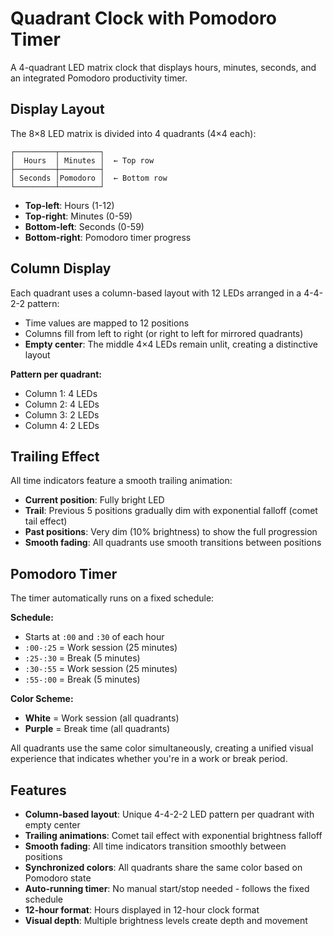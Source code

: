 # Quadrant Clock with Pomodoro Timer

A 4-quadrant LED matrix clock that displays hours, minutes, seconds, and an integrated Pomodoro productivity timer.

## Display Layout

The 8×8 LED matrix is divided into 4 quadrants (4×4 each):

```
┌─────────┬─────────┐
│  Hours  │ Minutes │  ← Top row
├─────────┼─────────┤
│ Seconds │Pomodoro │  ← Bottom row
└─────────┴─────────┘
```

- **Top-left**: Hours (1-12)
- **Top-right**: Minutes (0-59)
- **Bottom-left**: Seconds (0-59)
- **Bottom-right**: Pomodoro timer progress

## Column Display

Each quadrant uses a column-based layout with 12 LEDs arranged in a 4-4-2-2 pattern:
- Time values are mapped to 12 positions
- Columns fill from left to right (or right to left for mirrored quadrants)
- **Empty center**: The middle 4×4 LEDs remain unlit, creating a distinctive layout

**Pattern per quadrant:**
- Column 1: 4 LEDs
- Column 2: 4 LEDs
- Column 3: 2 LEDs
- Column 4: 2 LEDs

## Trailing Effect

All time indicators feature a smooth trailing animation:
- **Current position**: Fully bright LED
- **Trail**: Previous 5 positions gradually dim with exponential falloff (comet tail effect)
- **Past positions**: Very dim (10% brightness) to show the full progression
- **Smooth fading**: All quadrants use smooth transitions between positions

## Pomodoro Timer

The timer automatically runs on a fixed schedule:

**Schedule:**
- Starts at `:00` and `:30` of each hour
- `:00-:25` = Work session (25 minutes)
- `:25-:30` = Break (5 minutes)
- `:30-:55` = Work session (25 minutes)
- `:55-:00` = Break (5 minutes)

**Color Scheme:**
- **White** = Work session (all quadrants)
- **Purple** = Break time (all quadrants)

All quadrants use the same color simultaneously, creating a unified visual experience that indicates whether you're in a work or break period.

## Features

- **Column-based layout**: Unique 4-4-2-2 LED pattern per quadrant with empty center
- **Trailing animations**: Comet tail effect with exponential brightness falloff
- **Smooth fading**: All time indicators transition smoothly between positions
- **Synchronized colors**: All quadrants share the same color based on Pomodoro state
- **Auto-running timer**: No manual start/stop needed - follows the fixed schedule
- **12-hour format**: Hours displayed in 12-hour clock format
- **Visual depth**: Multiple brightness levels create depth and movement
